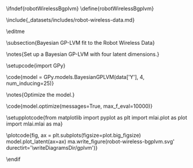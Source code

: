 \ifndef{robotWirelessBgplvm}
\define{robotWirelessBgplvm}


\include{_datasets/includes/robot-wireless-data.md}

\editme

\subsection{Bayesian GP-LVM fit to the Robot Wireless Data}



\notes{Set up a Bayesian GP-LVM with four latent dimensions.}

\setupcode{import GPy}

\code{model = GPy.models.BayesianGPLVM(data['Y'], 4, num_inducing=25)}

\notes{Optimize the model.}

\code{model.optimize(messages=True, max_f_eval=10000)}

\setupplotcode{from matplotlib import pyplot as plt
import mlai.plot as plot
import mlai.mlai as ma}

\plotcode{fig, ax = plt.subplots(figsize=plot.big_figsize)
model.plot_latent(ax=ax)
ma.write_figure(robot-wireless-bgplvm.svg'
                durectirt='\writeDiagramsDir/gplvm')}


\endif
